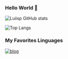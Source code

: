 ### Hello World 👋


![Luiisp GitHub stats](https://github-readme-stats.vercel.app/api?username=luiisp&show_icons=true&theme=radical)

![Top Langs](https://github-readme-stats.vercel.app/api/top-langs/?username=anuraghazra&hide_progress=true)

### My Favorites Linguages

<div>

[![blog](https://img.shields.io/badge/Python-3776AB?style=for-the-badge&logo=python&logoColor=white)]('/')

</div>
